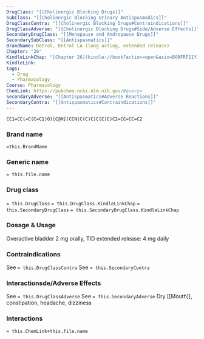 ```yaml
---
DrugClass: "[[Cholinergic Blocking Drugs]]"
SubClass: "[[Cholinergic Blocking Urinary Antispasmodics]]"
DrugClassContra: "[[Cholinergic Blocking Drugs#Contraindications]]"
DrugClassAdverse: "[[Cholinergic Blocking Drugs#Side/Adverse Effects]]"
SecondaryDrugClass: "[[Menopause and Andropause Drugs]]"
SecondarySubClass: "[[Antispasmatics]]"
BrandName: Detrol, Detrol LA (long acting, extended release)
Chapter: "26"
KindleLinkChap: "[Chapter 26](kindle://book?action=open&asin=B09FRF11YJ&location=13703)"
KindleLink: 
tags:
  - Drug
  - Pharmacology
Course: Pharmacology
ChemLink: https://pubchem.ncbi.nlm.nih.gov/#query=
SecondaryAdverse: "[[Antispasmatics#Adverse Reactions]]"
SecondaryContra: "[[Antispasmatics#Contraindications]]"
---
```

```smiles
CC1=CC(=C(C=C1)O)[C@H](CCN(C(C)C)C(C)C)C2=CC=CC=C2
```

### Brand name
`=this.BrandName`

### Generic name
`= this.file.name`

### Drug class 
`= this.DrugClass`
	`= this.DrugClass.KindleLinkChap`
`= this.SecondaryDrugClass`
	`= this.SecondaryDrugClass.KindleLinkChap`

### Dosage & Usage
Overactive bladder
2 mg orally, TID
extended release: 4 mg daily

### Contraindications
See `= this.DrugClassContra`
See `= this.SecondaryContra`

### Interactionsde/Adverse Effects
See `= this.DrugClassAdverse`
See `= this.SecondaryAdverse`
Dry [[Mouth]], constipation, headache, dizziness

### Interactions

`= this.ChemLink+this.file.name`

